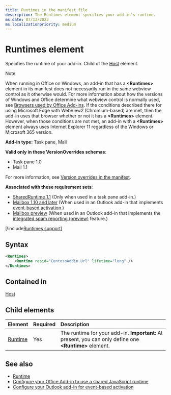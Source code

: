 ```yaml
---
title: Runtimes in the manifest file 
description: The Runtimes element specifies your add-in's runtime.
ms.date: 07/13/2023
ms.localizationpriority: medium
---
```


# Runtimes element

Specifies the runtime of your add-in. Child of the [Host](host.md) element.

> [!NOTE]
> When running in Office on Windows, an add-in that has a **\<Runtimes\>** element in its manifest does not necessarily run in the same webview control as it otherwise would. For more information about how the versions of Windows and Office determine what webview control is normally used, see [Browsers used by Office Add-ins](/office/dev/add-ins/concepts/browsers-used-by-office-web-add-ins). If the conditions described there for using Microsoft Edge with WebView2 (Chromium-based) are met, then the add-in uses that browser whether or not it has a **\<Runtimes\>** element. However, when those conditions are not met, an add-in with a **\<Runtimes\>** element always uses Internet Explorer 11 regardless of the Windows or Microsoft 365 version.

**Add-in type:** Task pane, Mail

**Valid only in these VersionOverrides schemas**:

- Task pane 1.0
- Mail 1.1

For more information, see [Version overrides in the manifest](/office/dev/add-ins/develop/add-in-manifests#version-overrides-in-the-manifest).

**Associated with these requirement sets**:

- [SharedRuntime 1.1](../requirement-sets/common/shared-runtime-requirement-sets.md) (Only when used in a task pane add-in.)
- [Mailbox 1.10 and later](/javascript/api/requirement-sets/outlook/outlook-api-requirement-sets) (When used in an Outlook add-in that implements [event-based activation](/office/dev/add-ins/outlook/autolaunch).)
- [Mailbox preview](/javascript/api/requirement-sets/outlook/preview-requirement-set/outlook-requirement-set-preview) (When used in an Outlook add-in that implements the [integrated spam reporting (preview)](/office/dev/add-ins/outlook/spam-reporting) feature.)

[!include[Runtimes support](../includes/runtimes-note.md)]

## Syntax

```XML
<Runtimes>
    <Runtime resid="ContosoAddin.Url" lifetime="long" />
</Runtimes>
```

## Contained in

[Host](host.md)

## Child elements

|  Element |  Required  |  Description  |
|:-----|:-----|:-----|
| [Runtime](runtime.md) | Yes |  The runtime for your add-in. **Important**: At present, you can only define one **\<Runtime\>** element. |

## See also

- [Runtime](runtime.md)
- [Configure your Office Add-in to use a shared JavaScript runtime](/office/dev/add-ins/develop/configure-your-add-in-to-use-a-shared-runtime)
- [Configure your Outlook add-in for event-based activation](/office/dev/add-ins/outlook/autolaunch)
